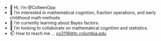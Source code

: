 - 👋 Hi, I’m @ColleenOpp
- 👀 I’m interested in mathematical cognition, fraction operations, and early childhood math methods.
- 🌱 I’m currently learning about Bayes factors.
- 💞️ I’m looking to collaborate on mathematical cognition and statistics.
- 📫 How to reach me ... co2116@tc.columbia.edu

<!---
ColleenOpp/ColleenOpp is a ✨ special ✨ repository because its `README.md` (this file) appears on your GitHub profile.
You can click the Preview link to take a look at your changes.
--->
